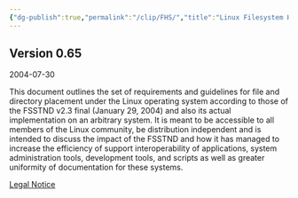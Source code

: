 ```yaml
---
{"dg-publish":true,"permalink":"/clip/FHS/","title":"Linux Filesystem Hierarchy"}
---
```


## Version 0.65

2004-07-30  

This document outlines the set of requirements and guidelines for file and directory placement under the Linux operating system according to those of the FSSTND v2.3 final (January 29, 2004) and also its actual implementation on an arbitrary system. It is meant to be accessible to all members of the Linux community, be distribution independent and is intended to discuss the impact of the FSSTND and how it has managed to increase the efficiency of support interoperability of applications, system administration tools, development tools, and scripts as well as greater uniformity of documentation for these systems.

[Legal Notice](https://tldp.org/LDP/Linux-Filesystem-Hierarchy/html/ln14.html)